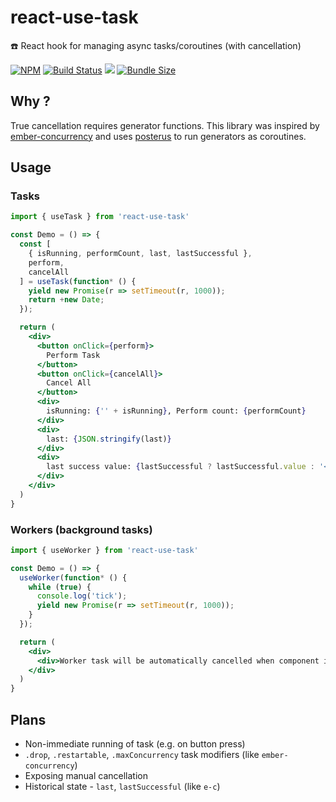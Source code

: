 # react-use-task

☎️ React hook for managing async tasks/coroutines (with cancellation)

[![NPM](https://img.shields.io/npm/v/react-use-task.svg)](https://www.npmjs.com/package/react-use-task)
[![Build Status](https://img.shields.io/circleci/project/github/davidgovea/react-use-task.svg)](https://circleci.com/gh/davidgovea/react-use-task)
[![](https://img.shields.io/codecov/c/github/davidgovea/react-use-task.svg)](https://codecov.io/gh/davidgovea/react-use-task)
[![Bundle Size](https://img.shields.io/bundlephobia/minzip/react-use-task.svg)](https://bundlephobia.com/result?p=react-use-task@latest)

## Why ?

True cancellation requires generator functions. This library was inspired by [ember-concurrency](https://github.com/machty/ember-concurrency) and uses [posterus](https://github.com/mitranim/posterus#fiber) to run generators as coroutines.

## Usage

### Tasks

```jsx
import { useTask } from 'react-use-task'

const Demo = () => {
  const [
    { isRunning, performCount, last, lastSuccessful },
    perform,
    cancelAll
  ] = useTask(function* () {
    yield new Promise(r => setTimeout(r, 1000));
    return +new Date;
  });

  return (
    <div>
      <button onClick={perform}>
        Perform Task
      </button>
      <button onClick={cancelAll}>
        Cancel All
      </button>
      <div>
        isRunning: {'' + isRunning}, Perform count: {performCount}
      </div>
      <div>
        last: {JSON.stringify(last)}
      </div>
      <div>
        last success value: {lastSuccessful ? lastSuccessful.value : '<none>'}
      </div>
    </div>
  )
}
```

### Workers (background tasks)

```jsx
import { useWorker } from 'react-use-task'

const Demo = () => {
  useWorker(function* () {
    while (true) {
      console.log('tick');
      yield new Promise(r => setTimeout(r, 1000));
    }
  });

  return (
    <div>
      <div>Worker task will be automatically cancelled when component is unmounted</div>
    </div>
  )
}
```

## Plans

* Non-immediate running of task (e.g. on button press)
* `.drop`, `.restartable`, `.maxConcurrency` task modifiers (like `ember-concurrency`)
* Exposing manual cancellation
* Historical state - `last`, `lastSuccessful` (like `e-c`)
